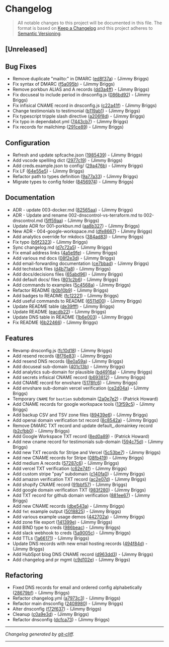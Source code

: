 # Changelog

> All notable changes to this project will be documented in this file. The format is based on
[Keep a Changelog](http://keepachangelog.com/) and this project adheres to
[Semantic Versioning](http://semver.org/).

## [Unreleased]

## Bug Fixes

- Remove duplicate "mailto:" in DMARC ([ed8f37a](https://github.com/noclocks/dns/commit/ed8f37a00a0fe575882942beb94d07e434441237))  - (Jimmy Briggs)
- Fix syntax of DMARC ([f5a095b](https://github.com/noclocks/dns/commit/f5a095b52a28d945dfd9da93bfdbfbdc73554b23))  - (Jimmy Briggs)
- Remove porkbun ALIAS and A records ([dd3a4ff](https://github.com/noclocks/dns/commit/dd3a4ffd3440c08c1b361fba161383de90d14bbe))  - (Jimmy Briggs)
- Fix docuseal to include period in dnsconfig.js ([086bd92](https://github.com/noclocks/dns/commit/086bd92563d06aa2b800407aad202b076180a5b2))  - (Jimmy Briggs)
- Fix infisical CNAME record in dnsconfig.js ([c22a41f](https://github.com/noclocks/dns/commit/c22a41f4c26d3de1f9c96f7eee2fa3ff880d66f7))  - (Jimmy Briggs)
- Change testimonials to testimonial ([b119ab1](https://github.com/noclocks/dns/commit/b119ab118e6637e25b51b39b61b573be0c18d858))  - (Jimmy Briggs)
- Fix typescript tripple slash directive ([a206f8d](https://github.com/noclocks/dns/commit/a206f8d3d79fd778b758f7d80ecddf91877cafd0))  - (Jimmy Briggs)
- Fix typo in dependabot.yml ([7443cb7](https://github.com/noclocks/dns/commit/7443cb7e651ab2498f9cdea905992f69df5febf5))  - (Jimmy Briggs)
- Fix records for mailchimp ([291ce89](https://github.com/noclocks/dns/commit/291ce8908ceaa7b311d9f8f8a1b8d17f0808ccdb))  - (Jimmy Briggs)

## Configuration

- Refresh and update spfcache.json ([1985439](https://github.com/noclocks/dns/commit/19854395584f91a393de09ebb66102682c28e320))  - (Jimmy Briggs)
- Add vscode spellilng dict ([2977c19](https://github.com/noclocks/dns/commit/2977c198f0bf86b91f11dd76918203961ad73ef1))  - (Jimmy Briggs)
- Add creds.example.json to config/ ([29a476b](https://github.com/noclocks/dns/commit/29a476b7d5cbcde8364ca4a041a072c1e5504e55))  - (Jimmy Briggs)
- Fix LF ([64e55e5](https://github.com/noclocks/dns/commit/64e55e534981e7677c2b431b816f08da4baa8cdd))  - (Jimmy Briggs)
- Refactor path to types definition ([9a77a33](https://github.com/noclocks/dns/commit/9a77a33f57f510ecb1fa98d4a50b1504bf76938c))  - (Jimmy Briggs)
- Migrate types to config folder ([8456974](https://github.com/noclocks/dns/commit/8456974d5cefa8e5bbd6051fd6af95a238aa17a5))  - (Jimmy Briggs)

## Documentation

- ADR - update 003-docker.md ([82565aa](https://github.com/noclocks/dns/commit/82565aa08e73192bed0efa866d3ed65043ac7341))  - (Jimmy Briggs)
- ADR - Update and rename 002-dnscontrol-vs-terraform.md to 002-dnscontrol.md ([5ff59aa](https://github.com/noclocks/dns/commit/5ff59aa6c01553afb253ff2f4872e3e8835e06c7))  - (Jimmy Briggs)
- Update ADR for 001-porkbun.md ([aa8b327](https://github.com/noclocks/dns/commit/aa8b327e99f425d0f78b0aa31bd4200daf69c971))  - (Jimmy Briggs)
- New ADR - 004-google-workspace.md ([dfe8667](https://github.com/noclocks/dns/commit/dfe866798950025e1387befa2b7952cd748607b0))  - (Jimmy Briggs)
- Add analytics override for mkdocs ([384ad83](https://github.com/noclocks/dns/commit/384ad835ce0e67aed2449f703a4bd0dbb216508b))  - (Jimmy Briggs)
- Fix typo ([b9f2323](https://github.com/noclocks/dns/commit/b9f232327a52e9d6dad21563b273ea1a793ffdef))  - (Jimmy Briggs)
- Sync changelog.md ([d7c72a5](https://github.com/noclocks/dns/commit/d7c72a5a4ca18f525e01bb96310dc24e744164ab))  - (Jimmy Briggs)
- Fix email address links ([4a5e9fe](https://github.com/noclocks/dns/commit/4a5e9fef5a8a693458af4d9bd9d6c0b6eb8e1803))  - (Jimmy Briggs)
- Add various md docs ([08f2e3d](https://github.com/noclocks/dns/commit/08f2e3d283a5821a34da8180cef5226b567fac19))  - (Jimmy Briggs)
- Add email-forwarding documentation ([ce7bbad](https://github.com/noclocks/dns/commit/ce7bbad9fc7bc9c309afee5c9e5da49b8b396c3c))  - (Jimmy Briggs)
- Add techstack files ([d4b71a8](https://github.com/noclocks/dns/commit/d4b71a8cdd09cb943c2fc5a6031125bbbeeca60c))  - (Jimmy Briggs)
- Add docs/decisions files ([65abd96](https://github.com/noclocks/dns/commit/65abd96b977d92aaf91700e895c803a86e2a2aba))  - (Jimmy Briggs)
- Add default docs/ files ([801c2b6](https://github.com/noclocks/dns/commit/801c2b6ce56c21c7894204b04b2aea815a08aa8f))  - (Jimmy Briggs)
- Add commands to examples ([5c4568a](https://github.com/noclocks/dns/commit/5c4568a0a8eed43d2f6d7a95f5eb0b3c6fb735e0))  - (Jimmy Briggs)
- Refactor README ([b0b10b9](https://github.com/noclocks/dns/commit/b0b10b9556b0056dafe0a360872deeb750f834f7))  - (Jimmy Briggs)
- Add badges to README ([fc12221](https://github.com/noclocks/dns/commit/fc12221fa43955744a0e5c045502982b82c0bced))  - (Jimmy Briggs)
- Add useful commands to README ([6511d00](https://github.com/noclocks/dns/commit/6511d00516b9f80769a1e04a8700df061fb0bc36))  - (Jimmy Briggs)
- Update README table ([de39fff](https://github.com/noclocks/dns/commit/de39ffffb459547ea6d6c34b1de1e6c1fdea58a5))  - (Jimmy Briggs)
- Update README ([eacdb22](https://github.com/noclocks/dns/commit/eacdb2250bb7e565c9c58f8d51c95a14dac4a575))  - (Jimmy Briggs)
- Update DNS table in README ([1b6e003](https://github.com/noclocks/dns/commit/1b6e003c46d364151691f98590d622bff514adb6))  - (Jimmy Briggs)
- Fix README ([6b22466](https://github.com/noclocks/dns/commit/6b2246629aa12efdd9febebae26b0c414a51e330))  - (Jimmy Briggs)

## Features

- Revamp dnsconfig.js ([fc10d18](https://github.com/noclocks/dns/commit/fc10d18cb09fdd341f8dcdf855c60647ed33e53c))  - (Jimmy Briggs)
- Add resend records ([8f76e83](https://github.com/noclocks/dns/commit/8f76e830df762b8d75d28d7836d036fc8939ebcb))  - (Jimmy Briggs)
- Add resend DNS records ([8e0a59a](https://github.com/noclocks/dns/commit/8e0a59a6ae4f74cfff90fdcd04acdea9abddfe89))  - (Jimmy Briggs)
- Add docuseal sub-domain ([401c13b](https://github.com/noclocks/dns/commit/401c13b69ad112ecdd1f9f74f60ea43a973790c9))  - (Jimmy Briggs)
- Add analytics sub-domain for plausible ([bd4916a](https://github.com/noclocks/dns/commit/bd4916ac4c76c63e661b93fecd582f5f208a2fe2))  - (Jimmy Briggs)
- Add secrets infisical CNAME record ([b693812](https://github.com/noclocks/dns/commit/b69381201e12a727f6f13af308767482943d88ce))  - (Jimmy Briggs)
- Add CNAME record for envshare ([5178fc6](https://github.com/noclocks/dns/commit/5178fc6b36cbd4b43bd8485dd12c90f711709859))  - (Jimmy Briggs)
- Add envshare sub-domain vercel verification ([ce2d04a](https://github.com/noclocks/dns/commit/ce2d04a3c2802da6ea513408321b333e8d2ca852))  - (Jimmy Briggs)
- Temporary `CNAME` for `bastien` subdomain ([2a0e7e2](https://github.com/noclocks/dns/commit/2a0e7e2f28604b2f79e79449bf45f30cdf19342a))  - (Patrick Howard)
- Add CNAME records for google workspace tools ([13f59c5](https://github.com/noclocks/dns/commit/13f59c588b53946e4394b3a29c0096d81fc49b0f))  - (Jimmy Briggs)
- Add backup CSV and TSV zone files ([89439e6](https://github.com/noclocks/dns/commit/89439e62f11ac53e5aa488cc0e5a344e4f183d7f))  - (Jimmy Briggs)
- Add openai domain verification txt record ([8c8542a](https://github.com/noclocks/dns/commit/8c8542a4fa4c57b6d964dc413399a82baa30645d))  - (Jimmy Briggs)
- Remove DMARC TXT record and update default_.domainkey record ([b2cfbb0](https://github.com/noclocks/dns/commit/b2cfbb04404ca795e36ff7de8da4c18360400fa7))  - (Jimmy Briggs)
- Add Google Workspace TXT record ([8ed0a89](https://github.com/noclocks/dns/commit/8ed0a8973083bff0de822aabbd21647b8640314c))  - (Patrick Howard)
- Add new cname record for testimonials sub-domain ([594c75d](https://github.com/noclocks/dns/commit/594c75dcc90e3703081cbf8ca9f5874dc311ac59))  - (Jimmy Briggs)
- Add new TXT records for Stripe and Vercel ([5c53be7](https://github.com/noclocks/dns/commit/5c53be74ca77d546e858b54979ba287289114ffc))  - (Jimmy Briggs)
- Add new CNAME records for Stripe ([08fb419](https://github.com/noclocks/dns/commit/08fb4192ed3950498ecb0ff0db7819721dabcf73))  - (Jimmy Briggs)
- Add medium A records ([57287c6](https://github.com/noclocks/dns/commit/57287c662e4d08a59d83886210236bbaced00a05))  - (Jimmy Briggs)
- Add vercel TXT verification ([c62e74f](https://github.com/noclocks/dns/commit/c62e74f0823e1bbba9d2fae3d55fe2b1cdb20e43))  - (Jimmy Briggs)
- Add custom stripe "pay" subdomain ([c140fa0](https://github.com/noclocks/dns/commit/c140fa094592b9c35cf6a7429e2baee3ea172464))  - (Jimmy Briggs)
- Add amazon verification TXT record ([ac2e07d](https://github.com/noclocks/dns/commit/ac2e07dc4e1f4cb1bb0b4ef72af3577ecd13f4b5))  - (Jimmy Briggs)
- Add shopify CNAME record ([91bbf57](https://github.com/noclocks/dns/commit/91bbf5760677b7b1d44163b89aee1498c7bfb771))  - (Jimmy Briggs)
- Add google domain verification TXT ([983f280](https://github.com/noclocks/dns/commit/983f2802dba3288b44bccc4dfd93ab36bd9673f1))  - (Jimmy Briggs)
- Add TXT record for github domain verification ([881ee67](https://github.com/noclocks/dns/commit/881ee67f2131cf24b4cc2d77b66e60f5ecf15006))  - (Jimmy Briggs)
- Add new CNAME records ([dbe543a](https://github.com/noclocks/dns/commit/dbe543ab05f5587d534dcd0e4980dea13c31a7bb))  - (Jimmy Briggs)
- Add `fmt` example output ([5018825](https://github.com/noclocks/dns/commit/5018825394f4f211d9d185811a99134a0e78e4ed))  - (Jimmy Briggs)
- Add various example usage demos ([442702a](https://github.com/noclocks/dns/commit/442702a8ddc93d36d2ee1c159a4a08bb75b482e4))  - (Jimmy Briggs)
- Add zone file export ([141399e](https://github.com/noclocks/dns/commit/141399e7e2aeefce382cbdd6deeb6520f0254b34))  - (Jimmy Briggs)
- Add BIND type to creds ([986beac](https://github.com/noclocks/dns/commit/986beacd18679953fb606c0863da35446cef332e))  - (Jimmy Briggs)
- Add slack webhook to creds ([5a9005c](https://github.com/noclocks/dns/commit/5a9005c8b792df03ddae9d624056517919cebfe4))  - (Jimmy Briggs)
- Add TTLs ([1a66171](https://github.com/noclocks/dns/commit/1a661710ca8b3b5ca0ed85f8ec6cb74da4a66fcc))  - (Jimmy Briggs)
- Update DNS records with new email hosting records ([494f84d](https://github.com/noclocks/dns/commit/494f84d141b2e89851c4adca0d85a84352f3bc47))  - (Jimmy Briggs)
- Add HubSpot blog DNS CNAME record ([d963dd3](https://github.com/noclocks/dns/commit/d963dd37d173c99513e7f6a9103e93cd471b838e))  - (Jimmy Briggs)
- Add changelog and pr mgmt ([c9d102e](https://github.com/noclocks/dns/commit/c9d102e01cfdd0d590936e06752e23ec28c87a82))  - (Jimmy Briggs)

## Refactoring

- Fixed DNS records for email and ordered config alphabetically ([28679bf](https://github.com/noclocks/dns/commit/28679bf15851c22baef2272eab18f08916e9ed80))  - (Jimmy Briggs)
- Refactor changelog.yml ([a7973c3](https://github.com/noclocks/dns/commit/a7973c30e95d2fffd60fd1dc8209d8080578447d))  - (Jimmy Briggs)
- Refactor main dnsconfig ([2408980](https://github.com/noclocks/dns/commit/24089806b9c7077df3fb12b2f8f93fd07971d6e2))  - (Jimmy Briggs)
- Alter dnsconfig ([f72f637](https://github.com/noclocks/dns/commit/f72f637fe0f3e59fde2a7fdbbe196b383fb65a81))  - (Jimmy Briggs)
- Cleanup ([c0a9e3d](https://github.com/noclocks/dns/commit/c0a9e3d8e6f9b794dc2a412b882e5745c52dbe9a))  - (Jimmy Briggs)
- Refactor dnsconfig ([dcfca73](https://github.com/noclocks/dns/commit/dcfca737c4f0b9f148020e6d958be786f9f6a315))  - (Jimmy Briggs)

***
*Changelog generated by [git-cliff](https://github.com/orhun/git-cliff).*
***
